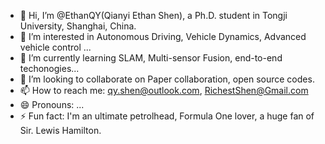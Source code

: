- 👋 Hi, I’m @EthanQY(Qianyi Ethan Shen), a Ph.D. student in Tongji University, Shanghai, China.
- 👀 I’m interested in Autonomous Driving, Vehicle Dynamics, Advanced vehicle control ...
- 🌱 I’m currently learning SLAM, Multi-sensor Fusion, end-to-end techonogies...
- 💞️ I’m looking to collaborate on Paper collaboration, open source codes.
- 📫 How to reach me: qy.shen@outlook.com, RichestShen@Gmail.com
- 😄 Pronouns: ...
- ⚡ Fun fact: I'm an ultimate petrolhead, Formula One lover, a huge fan of Sir. Lewis Hamilton.

<!---
EthanQY/EthanQY is a ✨ special ✨ repository because its `README.md` (this file) appears on your GitHub profile.
You can click the Preview link to take a look at your changes.
--->
